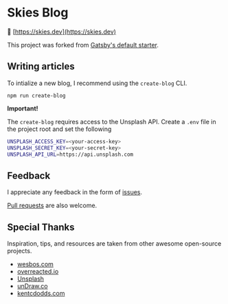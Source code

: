 # Skies Blog

🔗 [https://skies.dev](https://skies.dev)

This project was forked from
[Gatsby's default starter](https://github.com/gatsbyjs/gatsby-starter-default).

## Writing articles

To intialize a new blog, I recommend using the `create-blog` CLI.

```
npm run create-blog
```

**Important!**

The `create-blog` requires access to the Unsplash API. Create a `.env` file in
the project root and set the following

```bash
UNSPLASH_ACCESS_KEY=<your-access-key>
UNSPLASH_SECRET_KEY=<your-secret-key>
UNSPLASH_API_URL=https://api.unsplash.com
```

## Feedback

I appreciate any feedback in the form of
[issues](https://github.com/swkeever/skies.dev/issues).

[Pull requests](https://github.com/swkeever/skies.dev/pulls) are also welcome.

## Special Thanks

Inspiration, tips, and resources are taken from other awesome open-source
projects.

- [wesbos.com](https://github.com/wesbos)
- [overreacted.io](https://github.com/gaearon/overreacted.io)
- [Unsplash](https://unsplash.com)
- [unDraw.co](https://undraw.co/)
- [kentcdodds.com](https://github.com/kentcdodds/kentcdodds.com)
